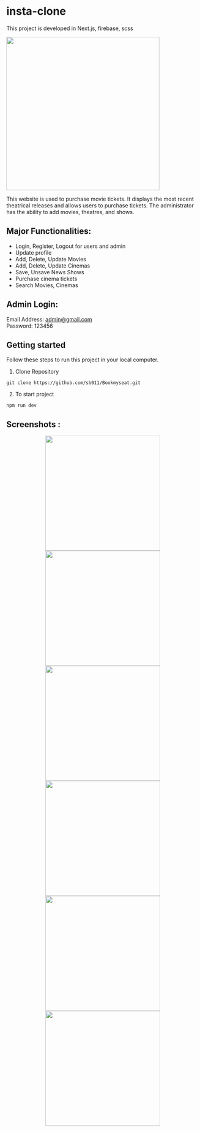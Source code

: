 # insta-clone

This project is developed in Next.js, firebase, scss

<img src="https://user-images.githubusercontent.com/71833071/172041489-1f8f2f88-98fe-412b-89cb-cd729bbafa85.jpeg" width="400" height="400">

This website is used to purchase movie tickets. It displays the most recent theatrical releases and allows users to purchase tickets. The administrator has the ability to add movies, theatres, and shows.

## Major Functionalities: 
- Login, Register, Logout for users and admin
- Update profile
- Add, Delete, Update Movies
- Add, Delete, Update Cinemas
- Save, Unsave News Shows
- Purchase cinema tickets
- Search Movies, Cinemas

## Admin Login:
Email Address: admin@gmail.com
<br />
Password: 123456

## Getting started
Follow these steps to run this project in your local computer.
1. Clone Repository
```
git clone https://github.com/sb011/Bookmyseat.git
```
2. To start project
```
npm run dev
```

## Screenshots :
<p align="center">
<img src="https://user-images.githubusercontent.com/71833071/176132759-0d547f12-8572-417b-bdef-6e734e22b6b0.png" width="300" >
<img src="https://user-images.githubusercontent.com/71833071/176132728-56e64364-65d4-4321-9da9-a2126ec1a12c.png" width="300" >
<img src="https://user-images.githubusercontent.com/71833071/176132737-ea2cbd81-46cb-4338-be7c-73fac86a7604.png" width="300" >
<img src="https://user-images.githubusercontent.com/71833071/176132715-93cebdb1-05b6-4297-8bf1-658063d366c5.png" width="300" >
<img src="https://user-images.githubusercontent.com/71833071/176132783-9a2e237e-55aa-41d8-9069-5034f95215b4.png" width="300" >
<img src="https://user-images.githubusercontent.com/71833071/176132786-298c7bee-cbe4-459d-ac14-ef78494ef66e.png" width="300" >
</p>
